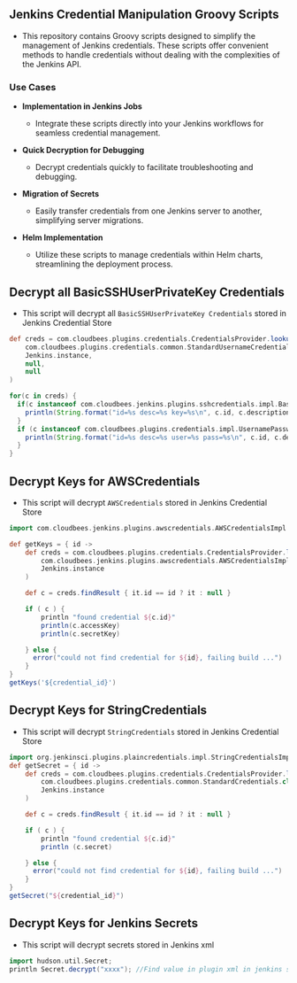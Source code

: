 ## Jenkins Credential Manipulation Groovy Scripts

- This repository contains Groovy scripts designed to simplify the management of Jenkins credentials. These scripts offer convenient methods to handle credentials without dealing with the complexities of the Jenkins API.

### Use Cases

- **Implementation in Jenkins Jobs**

  - Integrate these scripts directly into your Jenkins workflows for seamless credential management.

- **Quick Decryption for Debugging**

  - Decrypt credentials quickly to facilitate troubleshooting and debugging.

- **Migration of Secrets**

  - Easily transfer credentials from one Jenkins server to another, simplifying server migrations.

- **Helm Implementation**
  - Utilize these scripts to manage credentials within Helm charts, streamlining the deployment process.

<h2>Decrypt all BasicSSHUserPrivateKey Credentials</h2>
 
* This script will decrypt all `BasicSSHUserPrivateKey Credentials` stored in Jenkins Credential Store

```groovy
def creds = com.cloudbees.plugins.credentials.CredentialsProvider.lookupCredentials(
    com.cloudbees.plugins.credentials.common.StandardUsernameCredentials.class,
    Jenkins.instance,
    null,
    null
)

for(c in creds) {
  if(c instanceof com.cloudbees.jenkins.plugins.sshcredentials.impl.BasicSSHUserPrivateKey){
    println(String.format("id=%s desc=%s key=%s\n", c.id, c.description, c.privateKeySource.getPrivateKeys()))
  }
  if (c instanceof com.cloudbees.plugins.credentials.impl.UsernamePasswordCredentialsImpl){
    println(String.format("id=%s desc=%s user=%s pass=%s\n", c.id, c.description, c.username, c.password))
  }
}
```

<h2>Decrypt Keys for AWSCredentials</h2>
 
* This script will decrypt `AWSCredentials` stored in Jenkins Credential Store

```groovy
import com.cloudbees.jenkins.plugins.awscredentials.AWSCredentialsImpl

def getKeys = { id ->
    def creds = com.cloudbees.plugins.credentials.CredentialsProvider.lookupCredentials(
        com.cloudbees.jenkins.plugins.awscredentials.AWSCredentialsImpl.class,
        Jenkins.instance
    )

    def c = creds.findResult { it.id == id ? it : null }

    if ( c ) {
        println "found credential ${c.id}"
        println(c.accessKey)
        println(c.secretKey)

    } else {
      error("could not find credential for ${id}, failing build ...")
    }
}
getKeys('${credential_id}')
```

<h2>Decrypt Keys for StringCredentials</h2>
 
* This script will decrypt `StringCredentials` stored in Jenkins Credential Store

```groovy
import org.jenkinsci.plugins.plaincredentials.impl.StringCredentialsImpl
def getSecret = { id ->
    def creds = com.cloudbees.plugins.credentials.CredentialsProvider.lookupCredentials(
        com.cloudbees.plugins.credentials.common.StandardCredentials.class,
        Jenkins.instance
    )

    def c = creds.findResult { it.id == id ? it : null }

    if ( c ) {
        println "found credential ${c.id}"
        println (c.secret)

    } else {
      error("could not find credential for ${id}, failing build ...")
    }
}
getSecret("${credential_id}")
```

<h2>Decrypt Keys for Jenkins Secrets</h2>
 
* This script will decrypt secrets stored in Jenkins xml

```groovy
import hudson.util.Secret;
println Secret.decrypt("xxxx"); //Find value in plugin xml in jenkins server
```
